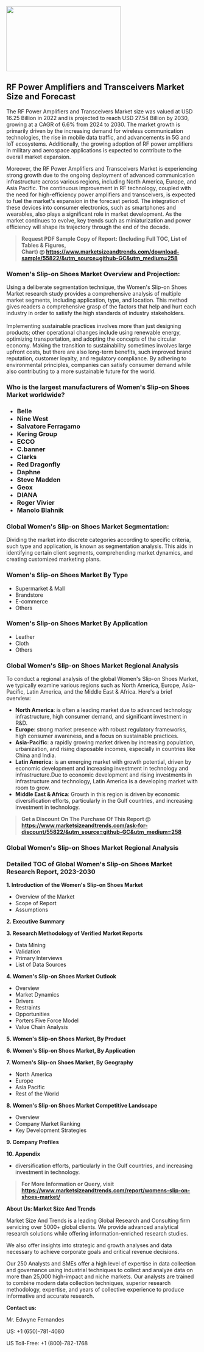 <p><img class="alignnone size-medium wp-image-20088" src="https://ffe5etoiles.com/wp-content/uploads/2024/12/MST1-300x171.png" alt="" width="300" height="171" /></p><h2>RF Power Amplifiers and Transceivers Market Size and Forecast</h2><p>The RF Power Amplifiers and Transceivers Market size was valued at USD 16.25 Billion in 2022 and is projected to reach USD 27.54 Billion by 2030, growing at a CAGR of 6.6% from 2024 to 2030. The market growth is primarily driven by the increasing demand for wireless communication technologies, the rise in mobile data traffic, and advancements in 5G and IoT ecosystems. Additionally, the growing adoption of RF power amplifiers in military and aerospace applications is expected to contribute to the overall market expansion.</p><p>Moreover, the RF Power Amplifiers and Transceivers Market is experiencing strong growth due to the ongoing deployment of advanced communication infrastructure across various regions, including North America, Europe, and Asia Pacific. The continuous improvement in RF technology, coupled with the need for high-efficiency power amplifiers and transceivers, is expected to fuel the market's expansion in the forecast period. The integration of these devices into consumer electronics, such as smartphones and wearables, also plays a significant role in market development. As the market continues to evolve, key trends such as miniaturization and power efficiency will shape its trajectory through the end of the decade.</p></p><blockquote id="" class=""><strong>Request PDF Sample Copy of Report: (Including Full TOC, List of Tables &amp; Figures, Chart)&nbsp;@&nbsp;<strong><a href="https://www.marketsizeandtrends.com/download-sample/55822/&utm_source=github-GC&utm_medium=258" target="_blank">https://www.marketsizeandtrends.com/download-sample/55822/&utm_source=github-GC&utm_medium=258</a></strong></strong></blockquote><h3 id="" class="">Women's Slip-on Shoes Market&nbsp;Overview and Projection:</h3><p id="" class="">Using a deliberate segmentation technique, the Women's Slip-on Shoes Market research study provides a comprehensive analysis of multiple market segments, including application, type, and location. This method gives readers a comprehensive grasp of the factors that help and hurt each industry in order to satisfy the high standards of industry stakeholders. <br /> <br />Implementing sustainable practices involves more than just designing products; other operational changes include using renewable energy, optimizing transportation, and adopting the concepts of the circular economy. Making the transition to sustainability sometimes involves large upfront costs, but there are also long-term benefits, such improved brand reputation, customer loyalty, and regulatory compliance. By adhering to environmental principles, companies can satisfy consumer demand while also contributing to a more sustainable future for the world.</p><h3 id="" class="">Who is the largest manufacturers of&nbsp;Women's Slip-on Shoes Market worldwide?</h3><h3 class=""><p><ul><li>Belle </li><li> Nine West </li><li> Salvatore Ferragamo </li><li> Kering Group </li><li> ECCO </li><li> C.banner </li><li> Clarks </li><li> Red Dragonfly </li><li> Daphne </li><li> Steve Madden </li><li> Geox </li><li> DIANA </li><li> Roger Vivier </li><li> Manolo Blahnik</li></ul></p></h3><h3 id="" class="">Global&nbsp;Women's Slip-on Shoes Market Segmentation:</h3><p id="" class="">Dividing the market into discrete categories according to specific criteria, such type and application, is known as segmentation analysis. This aids in identifying certain client segments, comprehending market dynamics, and creating customized marketing plans.</p><h3 id="" class="">Women's Slip-on Shoes Market&nbsp;By Type</h3><p><p><ul><li>Supermarket & Mall </li><li> Brandstore </li><li> E-commerce </li><li> Others</p></li></ul></p></p><h3 id="" class="">Women's Slip-on Shoes Market&nbsp;By Application</h3><p class=""><p><ul><li>Leather </li><li> Cloth </li><li> Others</li></ul></p></p><h3 id="" class="">Global Women's Slip-on Shoes Market Regional Analysis</h3><p id="" class="">To conduct a regional analysis of the global Women's Slip-on Shoes Market, we typically examine various regions such as North America, Europe, Asia-Pacific, Latin America, and the Middle East &amp; Africa. Here's a brief overview:</p><ul><li><strong>North America</strong>: is often a leading market due to advanced technology infrastructure, high consumer demand, and significant investment in R&amp;D.</li><li><strong>Europe</strong>: strong market presence with robust regulatory frameworks, high consumer awareness, and a focus on sustainable practices.</li><li><strong>Asia-Pacific</strong>: a rapidly growing market driven by increasing population, urbanization, and rising disposable incomes, especially in countries like China and India.</li><li><strong>Latin America</strong>: is an emerging market with growth potential, driven by economic development and increasing investment in technology and infrastructure.Due to economic development and rising investments in infrastructure and technology, Latin America is a developing market with room to grow.</li><li><strong>Middle East &amp; Africa</strong>: Growth in this region is driven by economic diversification efforts, particularly in the Gulf countries, and increasing investment in technology.</li></ul><blockquote id="" class=""><strong>Get a Discount On The Purchase Of This Report @ <strong><a href="https://www.marketsizeandtrends.com/ask-for-discount/55822/&utm_source=github-GC&utm_medium=258" target="_blank">https://www.marketsizeandtrends.com/ask-for-discount/55822/&utm_source=github-GC&utm_medium=258</a></strong></strong></blockquote><h3 id="" class="">Global Women's Slip-on Shoes Market Regional Analysis</h3><h3 id="" class="">Detailed TOC of Global Women's Slip-on Shoes Market Research Report, 2023-2030</h3><p id="" class=""><strong>1. Introduction of the Women's Slip-on Shoes Market</strong></p><ul><li>Overview of the Market</li><li>Scope of Report</li><li>Assumptions</li></ul><p id="" class=""><strong>2. Executive Summary</strong></p><p id="" class=""><strong>3. Research Methodology of Verified Market Reports</strong></p><ul><li>Data Mining</li><li>Validation</li><li>Primary Interviews</li><li>List of Data Sources</li></ul><p id="" class=""><strong>4. Women's Slip-on Shoes Market Outlook</strong></p><ul><li>Overview</li><li>Market Dynamics</li><li>Drivers</li><li>Restraints</li><li>Opportunities</li><li>Porters Five Force Model</li><li>Value Chain Analysis</li></ul><p id="" class=""><strong>5. Women's Slip-on Shoes Market, By Product</strong></p><p id="" class=""><strong>6. Women's Slip-on Shoes Market, By Application</strong></p><p id="" class=""><strong>7. Women's Slip-on Shoes Market, By Geography</strong></p><ul><li>North America</li><li>Europe</li><li>Asia Pacific</li><li>Rest of the World</li></ul><p id="" class=""><strong>8. Women's Slip-on Shoes Market Competitive Landscape</strong></p><ul><li>Overview</li><li>Company Market Ranking</li><li>Key Development Strategies</li></ul><p id="" class=""><strong>9. Company Profiles</strong></p><p id="" class=""><strong>10. Appendix</strong></p><ul><li>diversification efforts, particularly in the Gulf countries, and increasing investment in technology.</li></ul><blockquote id="" class=""><strong>For More Information or Query, visit <strong><strong><a href="https://www.marketsizeandtrends.com/report/womens-slip-on-shoes-market/" target="_blank">https://www.marketsizeandtrends.com/report/womens-slip-on-shoes-market/</a></strong></strong></strong></blockquote><p id="" class=""><strong>About Us: Market Size And Trends</strong></p><p id="" class="">Market Size And Trends is a leading Global Research and Consulting firm servicing over 5000+ global clients. We provide advanced analytical research solutions while offering information-enriched research studies.</p><p id="" class="">We also offer insights into strategic and growth analyses and data necessary to achieve corporate goals and critical revenue decisions.</p><p id="" class="">Our 250 Analysts and SMEs offer a high level of expertise in data collection and governance using industrial techniques to collect and analyze data on more than 25,000 high-impact and niche markets. Our analysts are trained to combine modern data collection techniques, superior research methodology, expertise, and years of collective experience to produce informative and accurate research.</p><p id="" class=""><strong>Contact us:</strong></p><p id="" class="">Mr. Edwyne Fernandes</p><p id="" class="">US: +1 (650)-781-4080</p><p id="" class="">US Toll-Free: +1 (800)-782-1768</p>

